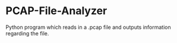 # PCAP-File-Analyzer
Python program which reads in a .pcap file and outputs information regarding the file.
